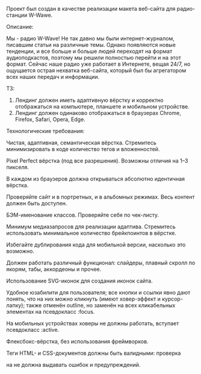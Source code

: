 Проект был создан в качестве реализации макета веб-сайта для радио-станции W-Wawe.


Описание:

Мы - радио W-Wave! Не так давно мы были интернет-журналом, писавшим статьи на различные темы. Однако появляются новые тенденции, и все больше и больше людей переходят на формат аудиоподкастов, поэтому мы решили полностью перейти и на этот формат. Сейчас наше радио уже работает в Интернете, вещая 24/7, но ощущается острая нехватка веб-сайта, который был бы агрегатором всех наших передач и информации.


ТЗ:

1. Лендинг должен иметь адаптивную вёрстку и корректно отображаться на компьютере, планшете и мобильном устройстве.
2. Лендинг должен одинаково отображаться в браузерах Chrome, Firefox, Safari, Opera, Edge.

Технологические требования:

Чистая, адаптивная, семантическая вёрстка. Стремитесь минимизировать в коде 
количество тегов и вложенностей.

Pixel Perfect вёрстка (под все разрешения). Возможны отличия на 1–3 пикселя.

В каждом из браузеров должна открываться абсолютно идентичная вёрстка.

Проверяйте сайт и в портретных, и в альбомных режимах. Весь контент должен 
быть доступен.

БЭМ-именование классов. Проверяйте себя по чек-листу.

Минимум медиазапросов для реализации адаптива. Стремитесь использовать 
минимальное количество брейкпоинтов в вёрстке.

Избегайте дублирования кода для мобильной версии, насколько это возможно. 

Должен работать различный функционал: слайдеры, плавный скролл по якорям, 
табы, аккордеоны и прочее.

Использование SVG-иконок для создания иконок сайта.

Удобное юзабилити для пользователя; все кнопки и ссылки явно дают понять, что 
на них можно кликнуть (имеют ховер-эффект и курсор-лапку); также отменён 
outline, но заменён на всех кликабельных элементах на псевдокласс :focus.

На мобильных устройствах ховеры не должны работать, вступает псевдокласс 
:active.

Флексбокс-вёрстка, без использования фреймворков.

Теги HTML- и CSS-документов должны быть валидными: проверка

на  не должна выдавать ошибок и предупреждений.
